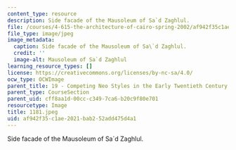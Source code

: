 ```yaml
---
content_type: resource
description: Side facade of the Mausoleum of Sa`d Zaghlul.
file: /courses/4-615-the-architecture-of-cairo-spring-2002/af942f35c1ae2021bab252add475d4a1_1181.jpeg
file_type: image/jpeg
image_metadata:
  caption: Side facade of the Mausoleum of Sa\`d Zaghlul.
  credit: ''
  image-alt: Mausoleum of Sa`d Zaghlul
learning_resource_types: []
license: https://creativecommons.org/licenses/by-nc-sa/4.0/
ocw_type: OCWImage
parent_title: 19 - Competing Neo Styles in the Early Twentieth Century
parent_type: CourseSection
parent_uid: cff8aa1d-00cc-c349-7ca6-b20c9f80e701
resourcetype: Image
title: 1181.jpeg
uid: af942f35-c1ae-2021-bab2-52add475d4a1
---
```

Side facade of the Mausoleum of Sa`d Zaghlul.